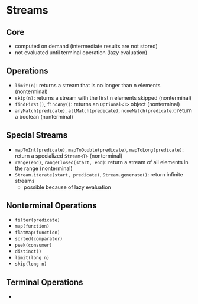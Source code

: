 # Streams

## Core

- computed on demand (intermediate results are not stored)
- not evaluated until terminal operation (lazy evaluation)

## Operations

- `limit(n)`: returns a stream that is no longer than n elements (nonterminal)
- `skip(n)`: returns a stream with the first n elements skipped (nonterminal)
- `findFirst()`, `findAny()`: returns an `Optional<T>` object (nonterminal)
- `anyMatch(predicate)`, `allMatch(predicate)`, `noneMatch(predicate)`: return a boolean (nonterminal)

## Special Streams

- `mapToInt(predicate)`, `mapToDouble(predicate)`, `mapToLong(predicate)`: return a specialized `Stream<T>` (nonterminal)
- `range(end)`, `rangeClosed(start, end)`: return a stream of all elements in the range (nonterminal)
- `Stream.iterate(start, predicate)`, `Stream.generate()`: return infinite streams 
  - possible because of lazy evaluation
  
## Nonterminal Operations

- `filter(predicate)`
- `map(function)`
- `flatMap(function)`
- `sorted(comparator)`
- `peek(consumer)`
- `distinct()`
- `limit(long n)`
- `skip(long n)`

## Terminal Operations

- 
